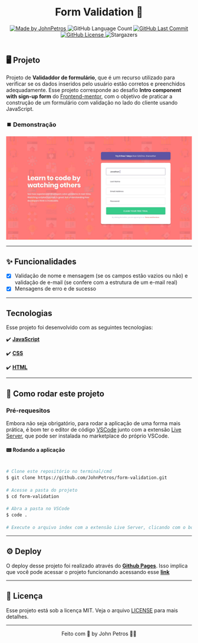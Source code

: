 <h1 align="center">
    Form Validation 📝
</h1>


<div align="center">
   <a href="https://github.com/JohnPetros">
      <img alt="Made by JohnPetros" src="https://img.shields.io/badge/made%20by-JohnPetros-blueviolet">
   </a>
   <img alt="GitHub Language Count" src="https://img.shields.io/github/languages/count/JohnPetros/form-validation">
   <a href="https://github.com/JohnPetros/form-validation/commits/main">
      <img alt="GitHub Last Commit" src="https://img.shields.io/github/last-commit/JohnPetros/form-validation">
   </a>
  </a>
   </a>
   <a href="https://github.com/JohnPetros/form-validation/blob/main/LICENSE.md">
      <img alt="GitHub License" src="https://img.shields.io/github/license/JohnPetros/form-validation">
   </a>
    <img alt="Stargazers" src="https://img.shields.io/github/stars/JohnPetros/form-validation?style=social">
</div>

<br>

## 🖥️ Projeto

Projeto de **Validaddor de formulário**, que é um recurso utilizado para verificar se os dados inseridos pelo usuário estão corretos e preenchidos adequadamente. Esse projeto corresponde ao desafio **Intro component with sign-up form** do [Frontend-mentor](https://www.frontendmentor.io/), com o objetivo de praticar a construção de um formulário com validação no lado do cliente usando JavaScript.

### ⏹️ Demonstração


<div align="center">
    <img width="750" alt="Imagem de demonstração do projeto" src="./design/desktop-design.jpg" />
</div>

---

## ✨ Funcionalidades

- [x] Validação de nome e mensagem (se os campos estão vazios ou não) e validação de e-mail (se confere com a estrutura de um e-mail real)
- [x] Mensagens de erro e de sucesso

---

## Tecnologias

Esse projeto foi desenvolvido com as seguintes tecnologias:

✔️ **[JavaScript](https://developer.mozilla.org/pt-BR/docs/Web/JavaScript)**

✔️ **[CSS](https://developer.mozilla.org/pt-BR/docs/Web/CSS)**

✔️ **[HTML](https://developer.mozilla.org/pt-BR/docs/Web/HTML)**

---

## 🚀 Como rodar este projeto

### Pré-requesitos

Embora não seja obrigatório, para rodar a aplicação de uma forma mais prática, é bom ter o editor de código [VSCode](https://code.visualstudio.com/) junto com a extensão [Live Server](https://marketplace.visualstudio.com/items?itemName=ritwickdey.LiveServer), que pode ser instalada no marketplace do próprio VSCode.

#### 📟 Rodando a aplicação

```bash

# Clone este repositório no terminal/cmd
$ git clone https://github.com/JohnPetros/form-validation.git

# Acesse a pasta do projeto
$ cd form-validation

# Abra a pasta no VSCode
$ code .

# Execute o arquivo index com a extensão Live Server, clicando com o botão direito sobre ele e depois em Open with Live Server

```

---

## ⚙️ Deploy

O deploy desse projeto foi realizado através do **[Github Pages](https://pages.github.com/)**. Isso implica que você pode acessar o projeto funcionando acessando esse **[link](johnpetros.github.io/form-validation/)**

---

## 📝 Licença

Esse projeto está sob a licença MIT. Veja o arquivo [LICENSE](LICENSE) para mais detalhes.

---

<p align="center">
   Feito com 💜 by John Petros 👋🏻
</p>
